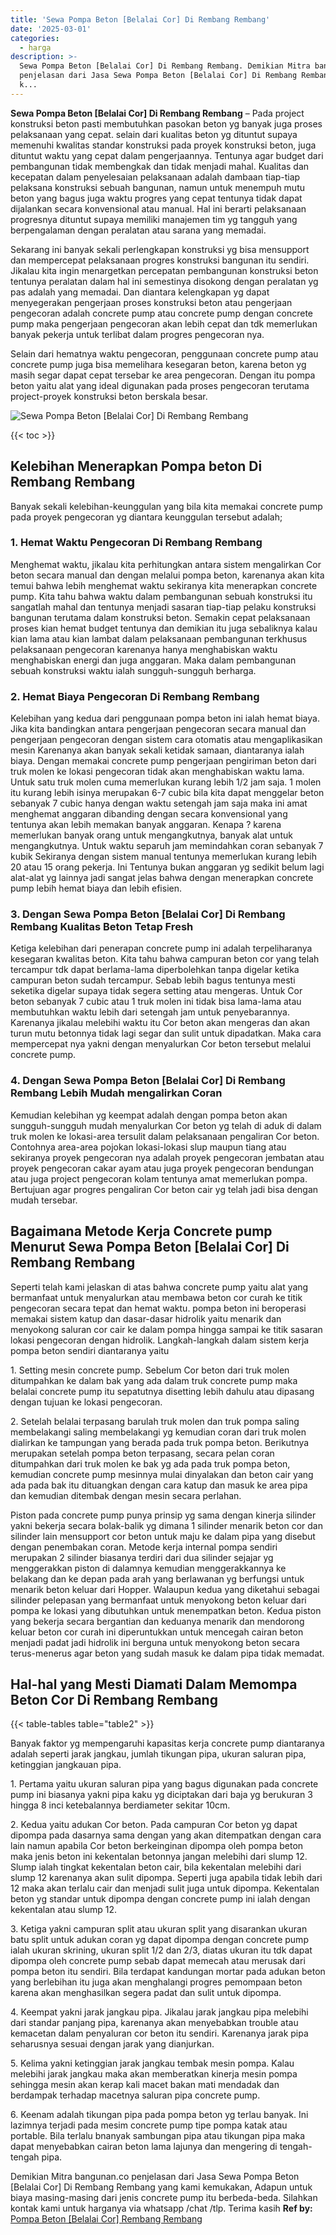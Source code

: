 ```yaml
---
title: 'Sewa Pompa Beton [Belalai Cor] Di Rembang Rembang'
date: '2025-03-01'
categories:
  - harga
description: >-
  Sewa Pompa Beton [Belalai Cor] Di Rembang Rembang. Demikian Mitra bangunan.co
  penjelasan dari Jasa Sewa Pompa Beton [Belalai Cor] Di Rembang Rembang yang
  k...
---
```


**Sewa Pompa Beton \[Belalai Cor\] Di Rembang Rembang** – Pada project konstruksi beton pasti membutuhkan pasokan beton yg banyak juga proses pelaksanaan yang cepat. selain dari kualitas beton yg dituntut supaya memenuhi kwalitas standar konstruksi pada proyek konstruksi beton, juga dituntut waktu yang cepat dalam pengerjaannya. Tentunya agar budget dari pembangunan tidak membengkak dan tidak menjadi mahal. Kualitas dan kecepatan dalam penyelesaian pelaksanaan adalah dambaan tiap-tiap pelaksana konstruksi sebuah bangunan, namun untuk menempuh mutu beton yang bagus juga waktu progres yang cepat tentunya tidak dapat dijalankan secara konvensional atau manual. Hal ini berarti pelaksanaan progresnya dituntut supaya memiliki manajemen tim yg tangguh yang berpengalaman dengan peralatan atau sarana yang memadai.

Sekarang ini banyak sekali perlengkapan konstruksi yg bisa mensupport dan mempercepat pelaksanaan progres konstruksi bangunan itu sendiri. Jikalau kita ingin menargetkan percepatan pembangunan konstruksi beton tentunya peralatan dalam hal ini semestinya disokong dengan peralatan yg pas adalah yang memadai. Dan diantara kelengkapan yg dapat menyegerakan pengerjaan proses konstruksi beton atau pengerjaan pengecoran adalah concrete pump atau concrete pump dengan concrete pump maka pengerjaan pengecoran akan lebih cepat dan tdk memerlukan banyak pekerja untuk terlibat dalam progres pengecoran nya.

Selain dari hematnya waktu pengecoran, penggunaan concrete pump atau concrete pump juga bisa memelihara kesegaran beton, karena beton yg masih segar dapat cepat tersebar ke area pengecoran. Dengan itu pompa beton yaitu alat yang ideal digunakan pada proses pengecoran terutama project-proyek konstruksi beton berskala besar.

![Sewa Pompa Beton [Belalai Cor] Di Rembang Rembang](/images/sewa-concrete-pump-05.png)

{{< toc >}}

## Kelebihan Menerapkan Pompa beton Di Rembang Rembang

Banyak sekali kelebihan-keunggulan yang bila kita memakai concrete pump pada proyek pengecoran yg diantara keunggulan tersebut adalah;

### 1\. Hemat Waktu Pengecoran Di Rembang Rembang

Menghemat waktu, jikalau kita perhitungkan antara sistem mengalirkan Cor beton secara manual dan dengan melalui pompa beton, karenanya akan kita temui bahwa lebih menghemat waktu sekiranya kita menerapkan concrete pump. Kita tahu bahwa waktu dalam pembangunan sebuah konstruksi itu sangatlah mahal dan tentunya menjadi sasaran tiap-tiap pelaku konstruksi bangunan terutama dalam konstruksi beton. Semakin cepat pelaksanaan proses kian hemat budget tentunya dan demikian itu juga sebaliknya kalau kian lama atau kian lambat dalam pelaksanaan pembangunan terkhusus pelaksanaan pengecoran karenanya hanya menghabiskan waktu menghabiskan energi dan juga anggaran. Maka dalam pembangunan sebuah konstruksi waktu ialah sungguh-sungguh berharga.

### 2\. Hemat Biaya Pengecoran Di Rembang Rembang

Kelebihan yang kedua dari penggunaan pompa beton ini ialah hemat biaya. Jika kita bandingkan antara pengerjaan pengecoran secara manual dan pengerjaan pengecoran dengan sistem cara otomatis atau mengaplikasikan mesin Karenanya akan banyak sekali ketidak samaan, diantaranya ialah biaya. Dengan memakai concrete pump pengerjaan pengiriman beton dari truk molen ke lokasi pengecoran tidak akan menghabiskan waktu lama. Untuk satu truk molen cuma memerlukan kurang lebih 1/2 jam saja. 1 molen itu kurang lebih isinya merupakan 6-7 cubic bila kita dapat menggelar beton sebanyak 7 cubic hanya dengan waktu setengah jam saja maka ini amat menghemat anggaran dibanding dengan secara konvensional yang tentunya akan lebih memakan banyak anggaran. Kenapa ? karena memerlukan banyak orang untuk mengangkutnya, banyak alat untuk mengangkutnya. Untuk waktu separuh jam memindahkan coran sebanyak 7 kubik Sekiranya dengan sistem manual tentunya memerlukan kurang lebih 20 atau 15 orang pekerja. Ini Tentunya bukan anggaran yg sedikit belum lagi alat-alat yg lainnya jadi sangat jelas bahwa dengan menerapkan concrete pump lebih hemat biaya dan lebih efisien.

### 3\. Dengan Sewa Pompa Beton \[Belalai Cor\] Di Rembang Rembang Kualitas Beton Tetap Fresh

Ketiga kelebihan dari penerapan concrete pump ini adalah terpeliharanya kesegaran kwalitas beton. Kita tahu bahwa campuran beton cor yang telah tercampur tdk dapat berlama-lama diperbolehkan tanpa digelar ketika campuran beton sudah tercampur. Sebab lebih bagus tentunya mesti seketika digelar supaya tidak segera setting atau mengeras. Untuk Cor beton sebanyak 7 cubic atau 1 truk molen ini tidak bisa lama-lama atau membutuhkan waktu lebih dari setengah jam untuk penyebarannya. Karenanya jikalau melebihi waktu itu Cor beton akan mengeras dan akan turun mutu betonnya tidak lagi segar dan sulit untuk dipadatkan. Maka cara mempercepat nya yakni dengan menyalurkan Cor beton tersebut melalui concrete pump.

### 4\. Dengan Sewa Pompa Beton \[Belalai Cor\] Di Rembang Rembang Lebih Mudah mengalirkan Coran

Kemudian kelebihan yg keempat adalah dengan pompa beton akan sungguh-sungguh mudah menyalurkan Cor beton yg telah di aduk di dalam truk molen ke lokasi-area tersulit dalam pelaksanaan pengaliran Cor beton. Contohnya area-area pojokan lokasi-lokasi slup maupun tiang atau sekiranya proyek pengecoran nya adalah proyek pengecoran jembatan atau proyek pengecoran cakar ayam atau juga proyek pengecoran bendungan atau juga project pengecoran kolam tentunya amat memerlukan pompa. Bertujuan agar progres pengaliran Cor beton cair yg telah jadi bisa dengan mudah tersebar.

## Bagaimana Metode Kerja Concrete pump Menurut Sewa Pompa Beton \[Belalai Cor\] Di Rembang Rembang

Seperti telah kami jelaskan di atas bahwa concrete pump yaitu alat yang bermanfaat untuk menyalurkan atau membawa beton cor curah ke titik pengecoran secara tepat dan hemat waktu. pompa beton ini beroperasi memakai sistem katup dan dasar-dasar hidrolik yaitu menarik dan menyokong saluran cor cair ke dalam pompa hingga sampai ke titik sasaran lokasi pengecoran dengan hidrolik. Langkah-langkah dalam sistem kerja pompa beton sendiri diantaranya yaitu

1\. Setting mesin concrete pump. Sebelum Cor beton dari truk molen ditumpahkan ke dalam bak yang ada dalam truk concrete pump maka belalai concrete pump itu sepatutnya disetting lebih dahulu atau dipasang dengan tujuan ke lokasi pengecoran.

2\. Setelah belalai terpasang barulah truk molen dan truk pompa saling membelakangi saling membelakangi yg kemudian coran dari truk molen dialirkan ke tampungan yang berada pada truk pompa beton. Berikutnya merupakan setelah pompa beton terpasang, secara pelan coran ditumpahkan dari truk molen ke bak yg ada pada truk pompa beton, kemudian concrete pump mesinnya mulai dinyalakan dan beton cair yang ada pada bak itu dituangkan dengan cara katup dan masuk ke area pipa dan kemudian ditembak dengan mesin secara perlahan.

Piston pada concrete pump punya prinsip yg sama dengan kinerja silinder yakni bekerja secara bolak-balik yg dimana 1 silinder menarik beton cor dan silinder lain mensupport cor beton untuk maju ke dalam pipa yang disebut dengan penembakan coran. Metode kerja internal pompa sendiri merupakan 2 silinder biasanya terdiri dari dua silinder sejajar yg menggerakkan piston di dalamnya kemudian menggerakkannya ke belakang dan ke depan pada arah yang berlawanan yg berfungsi untuk menarik beton keluar dari Hopper. Walaupun kedua yang diketahui sebagai silinder pelepasan yang bermanfaat untuk menyokong beton keluar dari pompa ke lokasi yang dibutuhkan untuk menempatkan beton. Kedua piston yang bekerja secara bergantian dan keduanya menarik dan mendorong keluar beton cor curah ini diperuntukkan untuk mencegah cairan beton menjadi padat jadi hidrolik ini berguna untuk menyokong beton secara terus-menerus agar beton yang sudah masuk ke dalam pipa tidak memadat.

## Hal-hal yang Mesti Diamati Dalam Memompa Beton Cor Di Rembang Rembang

{{< table-tables table="table2" >}}

Banyak faktor yg mempengaruhi kapasitas kerja concrete pump diantaranya adalah seperti jarak jangkau, jumlah tikungan pipa, ukuran saluran pipa, ketinggian jangkauan pipa.

1\. Pertama yaitu ukuran saluran pipa yang bagus digunakan pada concrete pump ini biasanya yakni pipa kaku yg diciptakan dari baja yg berukuran 3 hingga 8 inci ketebalannya berdiameter sekitar 10cm.

2\. Kedua yaitu adukan Cor beton. Pada campuran Cor beton yg dapat dipompa pada dasarnya sama dengan yang akan ditempatkan dengan cara lain namun apabila Cor beton berkeinginan dipompa oleh pompa beton maka jenis beton ini kekentalan betonnya jangan melebihi dari slump 12. Slump ialah tingkat kekentalan beton cair, bila kekentalan melebihi dari slump 12 karenanya akan sulit dipompa. Seperti juga apabila tidak lebih dari 12 maka akan terlalu cair dan menjadi sulit juga untuk dipompa. Kekentalan beton yg standar untuk dipompa dengan concrete pump ini ialah dengan kekentalan atau slump 12.

3\. Ketiga yakni campuran split atau ukuran split yang disarankan ukuran batu split untuk adukan coran yg dapat dipompa dengan concrete pump ialah ukuran skrining, ukuran split 1/2 dan 2/3, diatas ukuran itu tdk dapat dipompa oleh concrete pump sebab dapat memecah atau merusak dari pompa beton itu sendiri. Bila terdapat kandungan mortar pada adukan beton yang berlebihan itu juga akan menghalangi progres pemompaan beton karena akan menghasilkan segera padat dan sulit untuk dipompa.

4\. Keempat yakni jarak jangkau pipa. Jikalau jarak jangkau pipa melebihi dari standar panjang pipa, karenanya akan menyebabkan trouble atau kemacetan dalam penyaluran cor beton itu sendiri. Karenanya jarak pipa seharusnya sesuai dengan jarak yang dianjurkan.

5\. Kelima yakni ketinggian jarak jangkau tembak mesin pompa. Kalau melebihi jarak jangkau maka akan memberatkan kinerja mesin pompa sehingga mesin akan kerap kali macet bakan mati mendadak dan berdampak terhadap macetnya saluran pipa concrete pump.

6\. Keenam adalah tikungan pipa pada pompa beton yg terlau banyak. Ini lazimnya terjadi pada mesim concrete pump tipe pompa katak atau portable. Bila terlalu bnanyak sambungan pipa atau tikungan pipa maka dapat menyebabkan cairan beton lama lajunya dan mengering di tengah-tengah pipa.

Demikian Mitra bangunan.co penjelasan dari Jasa Sewa Pompa Beton \[Belalai Cor\] Di Rembang Rembang yang kami kemukakan, Adapun untuk biaya masing-masing dari jenis concrete pump itu berbeda-beda. Silahkan kontak kami untuk harganya via whatsapp /chat /tlp. Terima kasih
**Ref by:** [Pompa Beton [Belalai Cor] Rembang Rembang](https://id.wikipedia.org/wiki/Pompa)
